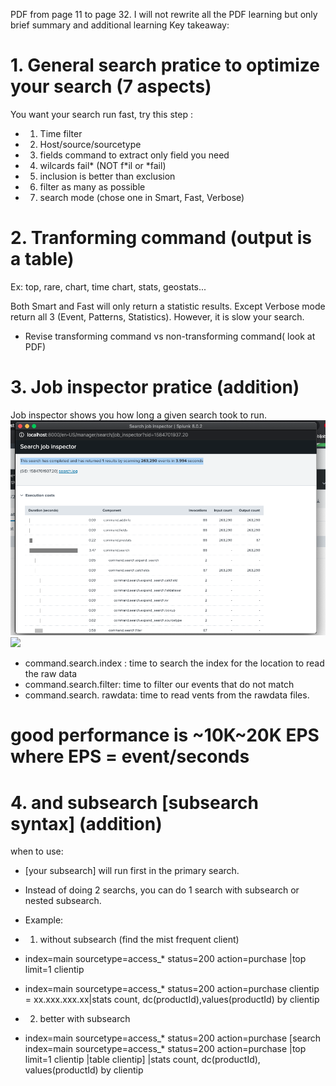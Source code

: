PDF from page 11 to page 32. I will not rewrite all the PDF learning but only brief summary and additional learning
Key takeaway:
# 1. General search pratice to optimize your search (7 aspects)
You want your search run fast, try this step :

* 1. Time filter 
* 2. Host/source/sourcetype
* 3. fields command to extract only field you need 
* 4. wilcards fail* (NOT f*il or *fail)
* 5. inclusion is better than exclusion
* 6. filter as many as possible
* 7. search mode (chose one in Smart, Fast, Verbose)

# 2. Tranforming command (output is a table)
Ex: top, rare, chart, time chart, stats, geostats...

Both Smart and Fast will only return a statistic results. Except Verbose mode return all 3 (Event, Patterns, Statistics). However, it is slow your search.

* Revise transforming command vs non-transforming command( look at PDF)

# 3. Job inspector pratice (addition)
Job inspector shows you how long a given search took to run. 
![open the Job >>> see Header. ](image./Job_header.png)
![](image./Job_details.png)
* command.search.index : time to search the index for the location to read the raw data
* command.search.filter: time to filter our events that do not match
* command.search. rawdata: time to read vents from the rawdata files.

# good performance is ~10K~20K EPS where EPS = event/seconds

# 4. and subsearch [subsearch syntax] (addition)
when to use:
* [your subsearch] will run first in the primary search.
* Instead of doing 2 searchs, you can do 1 search with subsearch or nested subsearch. 
* Example: 
* 1. without subsearch (find the mist frequent client)
* index=main sourcetype=access_* status=200 action=purchase |top limit=1 clientip
* index=main sourcetype=access_* status=200 action=purchase clientip = xx.xxx.xxx.xx|stats count, dc(productId),values(productId) by clientip

* 2. better with subsearch
* index=main sourcetype=access_* status=200 action=purchase [search index=main sourcetype=access_* status=200 action=purchase |top limit=1 clientip |table clientip] |stats count, dc(productId), values(productId) by clientip
